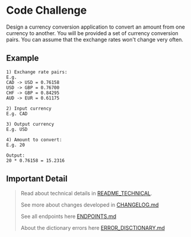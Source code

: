 # Code Challenge

Design a currency conversion application to convert an amount from one currency to another.
You will be provided a set of currency conversion pairs. You can assume that the exchange
rates won't change very often.

## Example

```
1) Exchange rate pairs:
E.g.
CAD -> USD = 0.76158
USD -> GBP = 0.76700
CHF -> GBP = 0.84295
AUD -> EUR = 0.61175

2) Input currency
E.g. CAD

3) Output currency
E.g. USD

4) Amount to convert:
E.g. 20

Output:
20 * 0.76158 = 15.2316
```

## Important Detail

> Read about technical details in [README_TECHNICAL](docs/README_TECHNICAL.md).
>
> See more about changes developed in [CHANGELOG.md](docs/CHANGELOG.md)
>
> See all endpoints here [ENDPOINTS.md](docs/ENDPOINTS.md)
>
> About the dictionary errors here [ERROR_DISCTIONARY.md](docs/ERROR_DICTIONARY.md)
